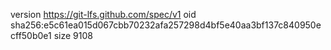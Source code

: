 version https://git-lfs.github.com/spec/v1
oid sha256:e5c61ea015d067cbb70232afa257298d4bf5e40aa3bf137c840950ecff50b0e1
size 9108
